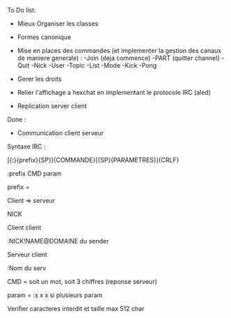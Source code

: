 To Do list:

- Mieux Organiser les classes
- Formes canonique

- Mise en places des commandes (et implementer la gestion des canaux de maniere generale)
      : -Join (deja commence)
        -PART (quitter channel)
        -Quit
        -Nick
        -User
        -Topic
        -List
        -Mode
        -Kick
        -Pong
- Gerer les droits

- Relier l'affichage a hexchat en implementant le protocole IRC (aled)

- Replication server client

Done :

- Communication client serveur


Syntaxe IRC :

[{:}{prefix}{SP}]{COMMANDE}[{SP}{PARAMETRES}]{CRLF}

:prefix CMD param


 prefix = 

 Client => serveur

NICK

Client client

  :NICK!NAME@DOMAINE du sender

Serveur client

  :Nom du serv


CMD = soit un mot, soit 3 chiffres (reponse serveur)


param = :x x x si plusieurs param


Verifier caracteres interdit et taille max 512 char
